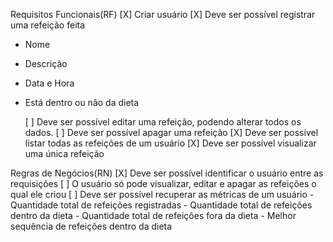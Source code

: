 Requisitos Funcionais(RF)
[X] Criar usuário
[X] Deve ser possível registrar uma refeição feita

- Nome
- Descrição
- Data e Hora
- Está dentro ou não da dieta

  [ ] Deve ser possível editar uma refeição, podendo alterar todos os dados.
  [ ] Deve ser possível apagar uma refeição
  [X] Deve ser possível listar todas as refeições de um usuário
  [X] Deve ser possível visualizar uma única refeição

Regras de Negócios(RN)
[X] Deve ser possível identificar o usuário entre as requisições
[ ] O usuário só pode visualizar, editar e apagar as refeições o qual ele criou
[ ] Deve ser possível recuperar as métricas de um usuário - Quantidade total de refeições registradas - Quantidade total de refeições dentro da dieta - Quantidade total de refeições fora da dieta - Melhor sequência de refeições dentro da dieta
